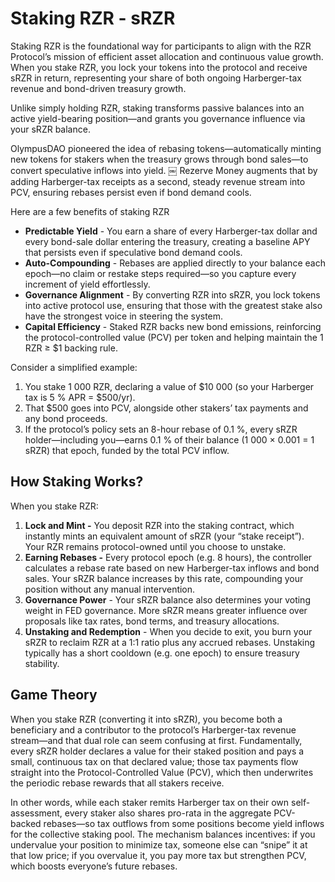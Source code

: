 # Staking RZR - sRZR

Staking RZR is the foundational way for participants to align with the RZR Protocol’s mission of efficient asset allocation and continuous value growth. When you stake RZR, you lock your tokens into the protocol and receive sRZR in return, representing your share of both ongoing Harberger-tax revenue and bond-driven treasury growth.

Unlike simply holding RZR, staking transforms passive balances into an active yield-bearing position—and grants you governance influence via your sRZR balance.

OlympusDAO pioneered the idea of rebasing tokens—automatically minting new tokens for stakers when the treasury grows through bond sales—to convert speculative inflows into yield. ￼ Rezerve Money augments that by adding Harberger-tax receipts as a second, steady revenue stream into PCV, ensuring rebases persist even if bond demand cools.

Here are a few benefits of staking RZR

- **Predictable Yield** - You earn a share of every Harberger-tax dollar and every bond-sale dollar entering the treasury, creating a baseline APY that persists even if speculative bond demand cools.
- **Auto-Compounding** - Rebases are applied directly to your balance each epoch—no claim or restake steps required—so you capture every increment of yield effortlessly.
- **Governance Alignment** - By converting RZR into sRZR, you lock tokens into active protocol use, ensuring that those with the greatest stake also have the strongest voice in steering the system.
- **Capital Efficiency** - Staked RZR backs new bond emissions, reinforcing the protocol-controlled value (PCV) per token and helping maintain the 1 RZR ≥ $1 backing rule.

Consider a simplified example:

1. You stake 1 000 RZR, declaring a value of $10 000 (so your Harberger tax is 5 % APR = $500/yr).
2. That $500 goes into PCV, alongside other stakers’ tax payments and any bond proceeds.
3. If the protocol’s policy sets an 8-hour rebase of 0.1 %, every sRZR holder—including you—earns 0.1 % of their balance (1 000 × 0.001 = 1 sRZR) that epoch, funded by the total PCV inflow.

## How Staking Works?

When you stake RZR:

1. **Lock and Mint -** You deposit RZR into the staking contract, which instantly mints an equivalent amount of sRZR (your “stake receipt”). Your RZR remains protocol-owned until you choose to unstake.
2. **Earning Rebases -** Every protocol epoch (e.g. 8 hours), the controller calculates a rebase rate based on new Harberger-tax inflows and bond sales. Your sRZR balance increases by this rate, compounding your position without any manual intervention.
3. **Governance Power** - Your sRZR balance also determines your voting weight in FED governance. More sRZR means greater influence over proposals like tax rates, bond terms, and treasury allocations.
4. **Unstaking and Redemption** - When you decide to exit, you burn your sRZR to reclaim RZR at a 1:1 ratio plus any accrued rebases. Unstaking typically has a short cooldown (e.g. one epoch) to ensure treasury stability.

## Game Theory

When you stake RZR (converting it into sRZR), you become both a beneficiary and a contributor to the protocol’s Harberger-tax revenue stream—and that dual role can seem confusing at first. Fundamentally, every sRZR holder declares a value for their staked position and pays a small, continuous tax on that declared value; those tax payments flow straight into the Protocol-Controlled Value (PCV), which then underwrites the periodic rebase rewards that all stakers receive.

In other words, while each staker remits Harberger tax on their own self-assessment, every staker also shares pro-rata in the aggregate PCV-backed rebases—so tax outflows from some positions become yield inflows for the collective staking pool. The mechanism balances incentives: if you undervalue your position to minimize tax, someone else can “snipe” it at that low price; if you overvalue it, you pay more tax but strengthen PCV, which boosts everyone’s future rebases.

